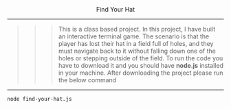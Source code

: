 <div align='center'>Find Your Hat</div>

---
>>> This is a class based project. In this project, I have built an interactive terminal game. The scenario is that the player has lost their hat in a field full of holes, and they must navigate back to it without falling down one of the holes or stepping outside of the field. To run the code you have to download it and you should have **node.js** installed in your machine. After downloading the project please run the below command
---

```
node find-your-hat.js
```